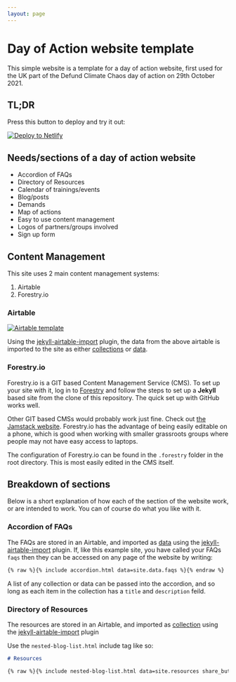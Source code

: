 ```yaml
---
layout: page
---
```

# Day of Action website template

This simple website is a template for a day of action website, first used for the
UK part of the Defund Climate Chaos day of action on 29th October 2021.

## TL;DR

Press this button to deploy and try it out:

[ ![Deploy to Netlify](https://www.netlify.com/img/deploy/button.svg) ](https://app.netlify.com/start/deploy?repository=https://github.com/tippingpointuk/dayofactionwebsite)

## Needs/sections of a day of action website

* Accordion of FAQs
* Directory of Resources
* Calendar of trainings/events
* Blog/posts
* Demands
* Map of actions
* Easy to use content management
* Logos of partners/groups involved
* Sign up form

## Content Management

This site uses 2 main content management systems:
1. Airtable
1. Forestry.io

### Airtable

[ ![Airtable](https://upload.wikimedia.org/wikipedia/commons/4/4b/Airtable_Logo.svg) template ](https://airtable.com/shr5lerVLDdLQpspj)

Using the [jekyll-airtable-import](https://tippingpointuk.github.io/jekyll-airtable-import/)
plugin, the data from the above airtable is imported to the site as either
[collections](https://jekyllrb.com/docs/collections/) or
[data](https://jekyllrb.com/docs/datafiles/).

### Forestry.io

Forestry.io is a GIT based Content Management Service (CMS).
To set up your site with it, log in to
[Forestry](https://app.forestry.io/) and follow the steps to set up a **Jekyll**
based site from the clone of this repository. The quick set up with GitHub works
well.

Other GIT based CMSs would probably work just fine. Check out
[the Jamstack website](https://jamstack.org/). Forestry.io has the advantage of
being easily editable on a phone, which is good when working with smaller grassroots
groups where people may not have easy access to laptops.

The configuration of Forestry.io can be found in the `.forestry` folder in the root
directory. This is most easily edited in the CMS itself.

## Breakdown of sections

Below is a short explanation of how each of the section of the website work,
or are intended to work. You can of course do what you like with it.

### Accordion of FAQs

The FAQs are stored in an Airtable, and imported as
[data](https://jekyllrb.com/docs/datafiles/) using the
[jekyll-airtable-import](https://github.com/tippingpointuk/jekyll-airtable-import/)
plugin. If, like this example site, you have called your FAQs `faqs` then they
can be accessed on any page of the website by writing:

```markdown
{% raw %}{% include accordion.html data=site.data.faqs %}{% endraw %}
```

A list of any collection or data can be passed into the accordion, and so long as
each item in the collection has a `title` and `description` feild.

### Directory of Resources

The resources are stored in an Airtable, and imported as
[collection](https://jekyllrb.com/docs/collection/) using the
[jekyll-airtable-import](https://github.com/tippingpointuk/jekyll-airtable-import/)
plugin

Use the `nested-blog-list.html` include tag like so:

```md
# Resources

{% raw %}{% include nested-blog-list.html data=site.resources share_buttons=true %}{% endraw %}
```

###
